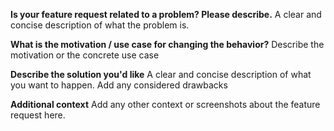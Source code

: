 **Is your feature request related to a problem? Please describe.**
A clear and concise description of what the problem is.

**What is the motivation / use case for changing the behavior?**
Describe the motivation or the concrete use case

**Describe the solution you'd like**
A clear and concise description of what you want to happen. Add any considered drawbacks

**Additional context**
Add any other context or screenshots about the feature request here.
